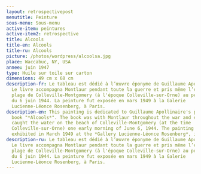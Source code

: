 ```yaml
---
layout: retrospectivepost
menutitle: Peinture
sous-menu: Sous-menu
active-item: peintures
active-item2: retrospective
title: Alcools
title-en: Alcools
title-ru: Alcools
picture: /photos/wordpress/alcoolsa.jpg
place: Waccabuc, NY, USA
annee: juin 1947
type: Huile sur toile sur carton
dimensions: 49 cm x 68 cm
description-fr: Le tableau est dédié à l’œuvre éponyme de Guillaume Apollinaire.
  Le livre accompagna Montlaur pendant toute la guerre et pris même l’eau sur la
  plage de Colleville-Montgomery (à l'époque Colleville-sur-Orne) au petit matin
  du 6 juin 1944. La peinture fut exposée en mars 1949 à la Galerie
  Lucienne-Léonce Rosenberg, à Paris.
description-en: This painting is dedicated to Guillaume Apollinaire's poetry
  book "*Alcools*". The book was with Montlaur throughout the war and even
  caught the water on the beach of Colleville-Montgomery (at the time
  Colleville-sur-Orne) one early morning of June 6, 1944. The painting was
  exhibited in March 1949 at the *Gallery Lucienne-Léonce Rosenberg*, in Paris.
description-ru: Le tableau est dédié à l’œuvre éponyme de Guillaume Apollinaire.
  Le livre accompagna Montlaur pendant toute la guerre et pris même l’eau sur la
  plage de Colleville-Montgomery (à l'époque Colleville-sur-Orne) au petit matin
  du 6 juin 1944. La peinture fut exposée en mars 1949 à la Galerie
  Lucienne-Léonce Rosenberg, à Paris.
---
```

